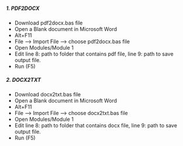 ##### 1. PDF2DOCX

* Download pdf2docx.bas file
* Open a Blank document in Microsoft Word
* Alt+F11
* File --> Import File --> choose pdf2docx.bas file
* Open Modules/Module 1
* Edit line 8: path to folder that contains pdf file, line 9: path to save output file.
* Run (F5)

##### 2. DOCX2TXT

* Download docx2txt.bas file
* Open a Blank document in Microsoft Word
* Alt+F11
* File --> Import File --> choose docx2txt.bas file
* Open Modules/Module 1
* Edit line 8: path to folder that contains docx file, line 9: path to save output file.
* Run (F5)
